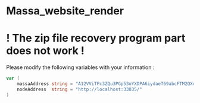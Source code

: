 # Massa_website_render

! The zip file recovery program part does not work !
======
Please modify the following variables with your information :
```go
var (
	massaAddress string = "A12VViTPc3ZQu3PGp53oYXDPA6iydaeT69abcFTM2QXo6BFKMsv7"
	nodeAddress  string = "http://localhost:33035/"
)
```
